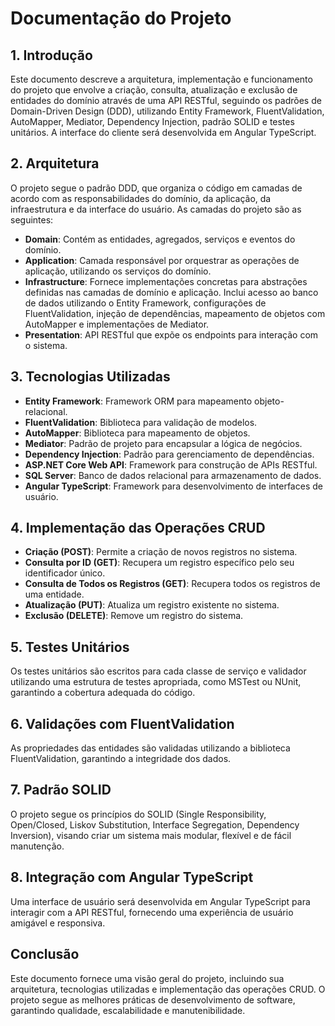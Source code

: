 # Documentação do Projeto

## 1. Introdução
Este documento descreve a arquitetura, implementação e funcionamento do projeto que envolve a criação, consulta, atualização e exclusão de entidades do domínio através de uma API RESTful, seguindo os padrões de Domain-Driven Design (DDD), utilizando Entity Framework, FluentValidation, AutoMapper, Mediator, Dependency Injection, padrão SOLID e testes unitários. A interface do cliente será desenvolvida em Angular TypeScript.

## 2. Arquitetura
O projeto segue o padrão DDD, que organiza o código em camadas de acordo com as responsabilidades do domínio, da aplicação, da infraestrutura e da interface do usuário. As camadas do projeto são as seguintes:

- **Domain**: Contém as entidades, agregados, serviços e eventos do domínio.
- **Application**: Camada responsável por orquestrar as operações de aplicação, utilizando os serviços do domínio.
- **Infrastructure**: Fornece implementações concretas para abstrações definidas nas camadas de domínio e aplicação. Inclui acesso ao banco de dados utilizando o Entity Framework, configurações de FluentValidation, injeção de dependências, mapeamento de objetos com AutoMapper e implementações de Mediator.
- **Presentation**: API RESTful que expõe os endpoints para interação com o sistema.

## 3. Tecnologias Utilizadas
- **Entity Framework**: Framework ORM para mapeamento objeto-relacional.
- **FluentValidation**: Biblioteca para validação de modelos.
- **AutoMapper**: Biblioteca para mapeamento de objetos.
- **Mediator**: Padrão de projeto para encapsular a lógica de negócios.
- **Dependency Injection**: Padrão para gerenciamento de dependências.
- **ASP.NET Core Web API**: Framework para construção de APIs RESTful.
- **SQL Server**: Banco de dados relacional para armazenamento de dados.
- **Angular TypeScript**: Framework para desenvolvimento de interfaces de usuário.

## 4. Implementação das Operações CRUD
- **Criação (POST)**: Permite a criação de novos registros no sistema.
- **Consulta por ID (GET)**: Recupera um registro específico pelo seu identificador único.
- **Consulta de Todos os Registros (GET)**: Recupera todos os registros de uma entidade.
- **Atualização (PUT)**: Atualiza um registro existente no sistema.
- **Exclusão (DELETE)**: Remove um registro do sistema.

## 5. Testes Unitários
Os testes unitários são escritos para cada classe de serviço e validador utilizando uma estrutura de testes apropriada, como MSTest ou NUnit, garantindo a cobertura adequada do código.

## 6. Validações com FluentValidation
As propriedades das entidades são validadas utilizando a biblioteca FluentValidation, garantindo a integridade dos dados.

## 7. Padrão SOLID
O projeto segue os princípios do SOLID (Single Responsibility, Open/Closed, Liskov Substitution, Interface Segregation, Dependency Inversion), visando criar um sistema mais modular, flexível e de fácil manutenção.

## 8. Integração com Angular TypeScript
Uma interface de usuário será desenvolvida em Angular TypeScript para interagir com a API RESTful, fornecendo uma experiência de usuário amigável e responsiva.

## Conclusão
Este documento fornece uma visão geral do projeto, incluindo sua arquitetura, tecnologias utilizadas e implementação das operações CRUD. O projeto segue as melhores práticas de desenvolvimento de software, garantindo qualidade, escalabilidade e manutenibilidade.
